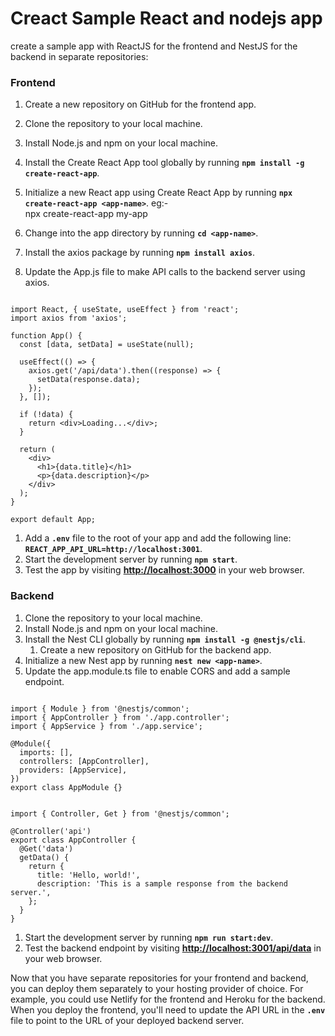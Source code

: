 # Creact Sample React and nodejs app


<aside>
  create a sample app with ReactJS for the frontend and NestJS for the backend in separate repositories:

</aside>

### **Frontend**

1. Create a new repository on GitHub for the frontend app.
2. Clone the repository to your local machine.
3. Install Node.js and npm on your local machine.
4. Install the Create React App tool globally by running **`npm install -g create-react-app`**.
5. Initialize a new React app using Create React App by running **`npx create-react-app <app-name>`**.
eg:-  
npx create-react-app my-app

6. Change into the app directory by running **`cd <app-name>`**.
7. Install the axios package by running **`npm install axios`**.
8. Update the App.js file to make API calls to the backend server using axios.

```

import React, { useState, useEffect } from 'react';
import axios from 'axios';

function App() {
  const [data, setData] = useState(null);

  useEffect(() => {
    axios.get('/api/data').then((response) => {
      setData(response.data);
    });
  }, []);

  if (!data) {
    return <div>Loading...</div>;
  }

  return (
    <div>
      <h1>{data.title}</h1>
      <p>{data.description}</p>
    </div>
  );
}

export default App;

```

1. Add a **`.env`** file to the root of your app and add the following line: **`REACT_APP_API_URL=http://localhost:3001`**.
2. Start the development server by running **`npm start`**.
3. Test the app by visiting [**http://localhost:3000**](http://localhost:3000/) in your web browser.

### **Backend**

1. Clone the repository to your local machine.
2. Install Node.js and npm on your local machine.
3. Install the Nest CLI globally by running **`npm install -g @nestjs/cli`**.
    1. Create a new repository on GitHub for the backend app.
4. Initialize a new Nest app by running **`nest new <app-name>`**.
5. Update the app.module.ts file to enable CORS and add a sample endpoint.

```

import { Module } from '@nestjs/common';
import { AppController } from './app.controller';
import { AppService } from './app.service';

@Module({
  imports: [],
  controllers: [AppController],
  providers: [AppService],
})
export class AppModule {}

```

```

import { Controller, Get } from '@nestjs/common';

@Controller('api')
export class AppController {
  @Get('data')
  getData() {
    return {
      title: 'Hello, world!',
      description: 'This is a sample response from the backend server.',
    };
  }
}

```

1. Start the development server by running **`npm run start:dev`**.
2. Test the backend endpoint by visiting [**http://localhost:3001/api/data**](http://localhost:3001/api/data) in your web browser.

Now that you have separate repositories for your frontend and backend, you can deploy them separately to your hosting provider of choice. For example, you could use Netlify for the frontend and Heroku for the backend. When you deploy the frontend, you'll need to update the API URL in the **`.env`** file to point to the URL of your deployed backend server.